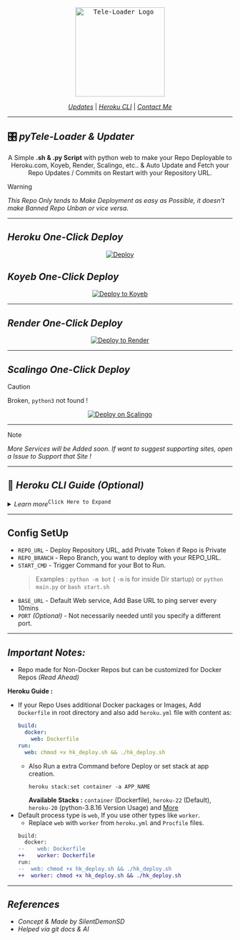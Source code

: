 <div align="center">
    <a href="https://github.com/Yyg-Masamba/CMT-Loader">
        <kbd>
            <img width="200" src="https://telegra.ph/file/2dd694fa7318e79df3423.jpg" alt="Tele-Loader Logo">
        </kbd>
    </a>
    <br>
    
[_Updates_](https://t.me/+nkuYM3I6SecxMjNl) | [_Heroku CLI_](#-heroku-cli-guide-optional)  |  [_Contact Me_](https://t.me/+nkuYM3I6SecxMjNl)
    
</div> 

---

## 🎛 ***pyTele-Loader & Updater***

<div align="center">
  
A Simple **.sh & .py Script** with python web to make your Repo Deployable to Heroku.com, Koyeb, Render, Scalingo, etc.. & Auto Update and Fetch your Repo Updates / Commits on Restart with your Repository URL.

</div>

> [!WARNING]
> _This Repo Only tends to Make Deployment as easy as Possible, it doesn't make Banned Repo Unban or vice versa._

---

## ***Heroku One-Click Deploy***

<div align="center">
    
[![Deploy](https://www.herokucdn.com/deploy/button.svg)](http://heroku.com/deploy?template=https://github.com/Yyg-Masamba/CMT-Loader)

</div

---

## ***Koyeb One-Click Deploy***

<div align="center">


[![Deploy to Koyeb](https://www.koyeb.com/static/images/deploy/button.svg)](https://app.koyeb.com/deploy?type=git&env[REPO_URL]=%20&env[REPO_BRANCH]=%20&env[START_CMD]=%20&env[BASE_URL]=%20&region=fra&region=par&repository=github.com/Yyg-Masamba/CMT-Loader&branch=main)

</div>

---

## ***Render One-Click Deploy***

<div align="center">

[![Deploy to Render](https://render.com/images/deploy-to-render-button.svg)](https://render.com/deploy?repo=https://github.com/Yyg-Masamba/CMT-Loader) 

</div>

---

## ***Scalingo One-Click Deploy***


> [!CAUTION]
Broken, `python3` not found !

<div align="center">

[![Deploy on Scalingo](https://cdn.scalingo.com/deploy/button.svg)](https://dashboard.scalingo.com/create/app?source=https://github.com/Yyg-Masamba/CMT-Loader#main)

</div>

---

> [!NOTE]
> _More Services will be Added soon. If want to suggest supporting sites, open a Issue to Support that Site !_

---

## 📑 ***Heroku CLI Guide (Optional)*** 

<details>
    <summary><i>Learn more</i><sup><kbd>Click Here to Expand</kbd></sup></summary>

**Step 1 :** Git clone this Repo and change directory
> Make sure git is Installed in your system or quick run `apt-get install git curl -y`

```shell
git clone https://github.com/SilentDemonSD/pyTele-Loader && cd pyTele-Loader
```

**Step 2 :** Now Install Heroku in your Sytem or checkout Official Heroku Deploy Docs, or Download via `apt-get` or `npm`
> For Android : Use `termux` for CLI usage

```shell
curl https://cli-assets.heroku.com/install.sh | sh
```

**Step 3 :** Login into Heroku and Log In CLI via Browser 

```shell
heroku login 
```

**Step 4 :** Create Heroku App and specify region with App Name

```shell
heroku create --region us APP_NAME
```

**Notes:**
- `--region eu` for Europe Server and `--region us` for United States Server.
- `APP_NAME` should be replaced with your unique app name _(Optional)_. If not given it generates a random name.
- `--stack container` for setting stack to container for Dockerfile.
- `--buildpack heroku/python` for using build slug for repo deploy and build.
- `--team TEAM_NAME` for creating App in Teams

**Step 5 :** Set Local git remote for Heroku.

```shell
heroku git:remote -a APP_NAME
```

**Step 6 :** Setup Config Variables for the script to run.

```shell
heroku config:set REPO_URL=https://github.com/user/repo REPO_BRANCH=main START_CMD="python -m bot"
```

**Step 7 :** Now push to Heroku via git forcefully to build.

```shell
git push heroku main -f
```

**All Heroku CLI Commands :** [Click Here](https://devcenter.heroku.com/articles/heroku-cli-commands#heroku-config-set)

</details>

---

## Config SetUp
- `REPO_URL` - Deploy Repository URL, add Private Token if Repo is Private
- `REPO_BRANCH` - Repo Branch, you want to deploy with your REPO_URL.
- `START_CMD` - Trigger Command for your Bot to Run.
  > Examples : `python -m bot` ( `-m` is for inside Dir startup) or `python main.py` or `bash start.sh`
- `BASE_URL` - Default Web service, Add Base URL to ping server every 10mins
- `PORT` _(Optional)_ - Not necessarily needed until you specify a different port.

---

## ***Important Notes:***
- Repo made for Non-Docker Repos but can be customized for Docker Repos _(Read Ahead)_

**Heroku Guide :**
- If your Repo Uses additional Docker packages or Images, Add `Dockerfile` in root directory and also add `heroku.yml` file with content as:
  ```yaml
  build:
    docker:
      web: Dockerfile
  run:
    web: chmod +x hk_deploy.sh && ./hk_deploy.sh
  ```
  - Also Run a extra Command before Deploy or set stack at app creation.
    ```shell
    heroku stack:set container -a APP_NAME
    ```
    **Available Stacks :** `container` (Dockerfile), `heroku-22` (Default), `heroku-20` (python-3.8.16 Version Usage) and [More](https://devcenter.heroku.com/articles/stack#stack-support-details)
- Default process type is `web`, If you use other types like `worker`.
  - Replace `web` with `worker` from `heroku.yml` and `Procfile` files.
  ```diff
  build:
    docker:
  --    web: Dockerfile
  ++    worker: Dockerfile
  run:
  --  web: chmod +x hk_deploy.sh && ./hk_deploy.sh
  ++  worker: chmod +x hk_deploy.sh && ./hk_deploy.sh
  ```

---

## ***References***
- _Concept & Made by SilentDemonSD_
- _Helped via git docs & AI_
